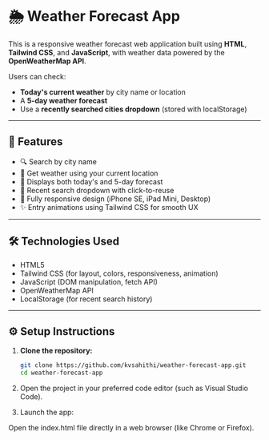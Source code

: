 # 🌦️ Weather Forecast App

This is a responsive weather forecast web application built using **HTML**, **Tailwind CSS**, and **JavaScript**, with weather data powered by the **OpenWeatherMap API**.

Users can check:

- **Today's current weather** by city name or location
- A **5-day weather forecast**
- Use a **recently searched cities dropdown** (stored with localStorage)

---

## 🚀 Features

- 🔍 Search by city name
- 📍 Get weather using your current location
- 📅 Displays both today's and 5-day forecast
- 🧠 Recent search dropdown with click-to-reuse
- 📱 Fully responsive design (iPhone SE, iPad Mini, Desktop)
- ✨ Entry animations using Tailwind CSS for smooth UX

---

## 🛠️ Technologies Used

- HTML5
- Tailwind CSS (for layout, colors, responsiveness, animation)
- JavaScript (DOM manipulation, fetch API)
- OpenWeatherMap API
- LocalStorage (for recent search history)

---

## ⚙️ Setup Instructions

1. **Clone the repository:**

   ```bash
   git clone https://github.com/kvsahithi/weather-forecast-app.git
   cd weather-forecast-app

   ```

2. Open the project in your preferred code editor (such as Visual Studio Code).

3. Launch the app:

Open the index.html file directly in a web browser (like Chrome or Firefox).
